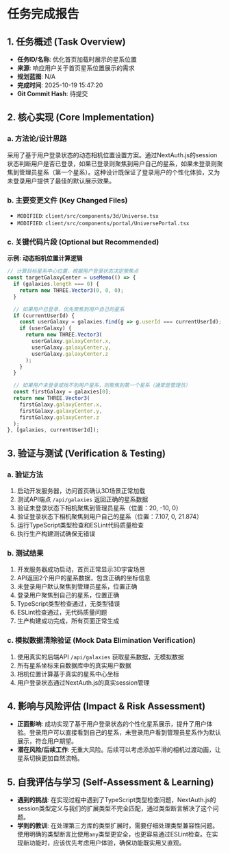 # 任务完成报告

## 1. 任务概述 (Task Overview)

*   **任务ID/名称**: 优化首页加载时展示的星系位置
*   **来源**: 响应用户关于首页星系位置展示的需求
*   **规划蓝图**: N/A
*   **完成时间**: 2025-10-19 15:47:20
*   **Git Commit Hash**: 待提交

## 2. 核心实现 (Core Implementation)

### a. 方法论/设计思路
采用了基于用户登录状态的动态相机位置设置方案。通过NextAuth.js的session状态判断用户是否已登录，如果已登录则聚焦到用户自己的星系，如果未登录则聚焦到管理员星系（第一个星系）。这种设计既保证了登录用户的个性化体验，又为未登录用户提供了最佳的默认展示效果。

### b. 主要变更文件 (Key Changed Files)
*   `MODIFIED`: `client/src/components/3d/Universe.tsx`
*   `MODIFIED`: `client/src/components/portal/UniversePortal.tsx`

### c. 关键代码片段 (Optional but Recommended)

**示例: 动态相机位置计算逻辑**
```typescript
// 计算目标星系中心位置，根据用户登录状态决定聚焦点
const targetGalaxyCenter = useMemo(() => {
  if (galaxies.length === 0) {
    return new THREE.Vector3(0, 0, 0);
  }

  // 如果用户已登录，优先聚焦到用户自己的星系
  if (currentUserId) {
    const userGalaxy = galaxies.find(g => g.userId === currentUserId);
    if (userGalaxy) {
      return new THREE.Vector3(
        userGalaxy.galaxyCenter.x,
        userGalaxy.galaxyCenter.y,
        userGalaxy.galaxyCenter.z
      );
    }
  }

  // 如果用户未登录或找不到用户星系，则聚焦到第一个星系（通常是管理员）
  const firstGalaxy = galaxies[0];
  return new THREE.Vector3(
    firstGalaxy.galaxyCenter.x,
    firstGalaxy.galaxyCenter.y,
    firstGalaxy.galaxyCenter.z
  );
}, [galaxies, currentUserId]);
```

## 3. 验证与测试 (Verification & Testing)

### a. 验证方法
1. 启动开发服务器，访问首页确认3D场景正常加载
2. 测试API端点 `/api/galaxies` 返回正确的星系数据
3. 验证未登录状态下相机聚焦到管理员星系（位置：20, -10, 0）
4. 验证登录状态下相机聚焦到用户自己的星系（位置：7.107, 0, 21.874）
5. 运行TypeScript类型检查和ESLint代码质量检查
6. 执行生产构建测试确保无错误

### b. 测试结果
1. 开发服务器成功启动，首页正常显示3D宇宙场景
2. API返回2个用户的星系数据，包含正确的坐标信息
3. 未登录用户默认聚焦到管理员星系，位置正确
4. 登录用户聚焦到自己的星系，位置正确
5. TypeScript类型检查通过，无类型错误
6. ESLint检查通过，无代码质量问题
7. 生产构建成功完成，所有页面正常生成

### c. 模拟数据清除验证 (Mock Data Elimination Verification)
1. 使用真实的后端API `/api/galaxies` 获取星系数据，无模拟数据
2. 所有星系坐标来自数据库中的真实用户数据
3. 相机位置计算基于真实的星系中心坐标
4. 用户登录状态通过NextAuth.js的真实session管理

## 4. 影响与风险评估 (Impact & Risk Assessment)

*   **正面影响**: 成功实现了基于用户登录状态的个性化星系展示，提升了用户体验。登录用户可以直接看到自己的星系，未登录用户看到管理员星系作为默认展示，符合用户期望。
*   **潜在风险/后续工作**: 无重大风险。后续可以考虑添加平滑的相机过渡动画，让星系切换更加自然流畅。

## 5. 自我评估与学习 (Self-Assessment & Learning)

*   **遇到的挑战**: 在实现过程中遇到了TypeScript类型检查问题，NextAuth.js的session类型定义与我们的扩展类型不完全匹配，通过类型断言解决了这个问题。
*   **学到的教训**: 在处理第三方库的类型扩展时，需要仔细处理类型兼容性问题。使用明确的类型断言比使用`any`类型更安全，也更容易通过ESLint检查。在实现新功能时，应该优先考虑用户体验，确保功能既实用又直观。

